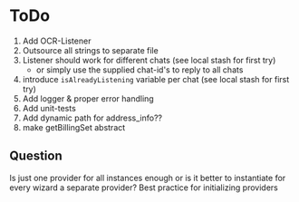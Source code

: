 # ToDo

1. Add OCR-Listener
2. Outsource all strings to separate file
3. Listener should work for different chats (see local stash for first try)
    - or simply use the supplied chat-id's to reply to all chats
4. introduce `isAlreadyListening` variable per chat (see local stash for first try)
5. Add logger & proper error handling
6. Add unit-tests
7. Add dynamic path for address_info??
8. make getBillingSet abstract

## Question

Is just one provider for all instances enough or is it better to instantiate for every wizard a separate provider?
Best practice for initializing providers
